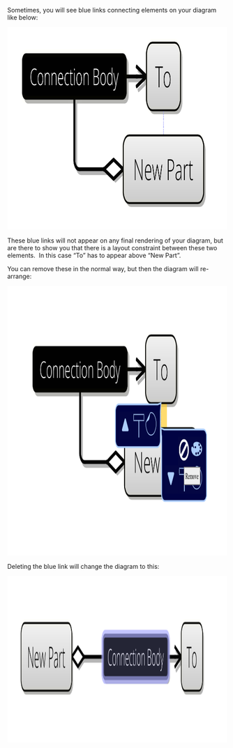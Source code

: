 Sometimes, you will see blue links connecting elements on your diagram
like below:

  

<img src="What%20Are%20the%20Blue%20Links_.resources/blue1.png" width="1006" height="464" />

  

These blue links will not appear on any final rendering of your diagram,
but are there to show you that there is a layout constraint between
these two elements.  In this case “To” has to appear above “New Part”. 

  

You can remove these in the normal way, but then the diagram will
re-arrange:

  

<img src="What%20Are%20the%20Blue%20Links_.resources/blue2.png" width="1108" height="618" />

Deleting the blue link will change the diagram to this:

<img src="What%20Are%20the%20Blue%20Links_.resources/blue3.png" width="1594" height="382" />
